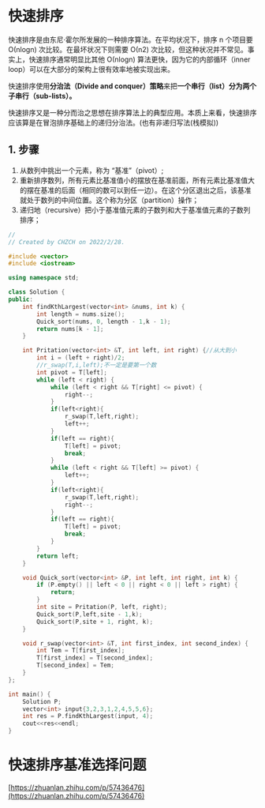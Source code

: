 # 快速排序

快速排序是由东尼·霍尔所发展的一种排序算法。在平均状况下，排序 n 个项目要 Ο(nlogn) 次比较。在最坏状况下则需要 Ο(n2) 次比较，但这种状况并不常见。事实上，快速排序通常明显比其他 Ο(nlogn) 算法更快，因为它的内部循环（inner loop）可以在大部分的架构上很有效率地被实现出来。

快速排序使用**分治法（Divide and conquer）策略**来把**一个串行（list）分为两个子串行（sub-lists）。**

快速排序又是一种分而治之思想在排序算法上的典型应用。本质上来看，快速排序应该算是在冒泡排序基础上的递归分治法。(也有非递归写法(栈模拟))

## **1. 步骤**

1. 从数列中挑出一个元素，称为 “基准”（pivot）;
2. 重新排序数列，所有元素比基准值小的摆放在基准前面，所有元素比基准值大的摆在基准的后面（相同的数可以到任一边）。在这个分区退出之后，该基准就处于数列的中间位置。这个称为分区（partition）操作；
3. 递归地（recursive）把小于基准值元素的子数列和大于基准值元素的子数列排序；

```cpp
//
// Created by CHZCH on 2022/2/28.

#include <vector>
#include <iostream>

using namespace std;

class Solution {
public:
    int findKthLargest(vector<int> &nums, int k) {
        int length = nums.size();
        Quick_sort(nums, 0, length - 1,k - 1);
        return nums[k - 1];
    }

    int Pritation(vector<int> &T, int left, int right) {//从大到小
        int i = (left + right)/2;
        //r_swap(T,i,left);不一定是要第一个数
        int pivot = T[left];
        while (left < right) {
            while (left < right && T[right] <= pivot) {
                right--;
            }
            if(left<right){
                r_swap(T,left,right);
                left++;
            }
            if(left == right){
                T[left] = pivot;
                break;
            }
            while (left < right && T[left] >= pivot) {
                left++;
            }
            if(left<right){
                r_swap(T,left,right);
                right--;
            }
            if(left == right){
                T[left] = pivot;
                break;
            }
        }
        return left;
    }

    void Quick_sort(vector<int> &P, int left, int right, int k) {
        if (P.empty() || left < 0 || right < 0 || left > right) {
            return;
        }
        int site = Pritation(P, left, right);
        Quick_sort(P,left,site - 1,k);
        Quick_sort(P,site + 1, right, k);
    }

    void r_swap(vector<int> &T, int first_index, int second_index) {
        int Tem = T[first_index];
        T[first_index] = T[second_index];
        T[second_index] = Tem;
    }
};

int main() {
    Solution P;
    vector<int> input{3,2,3,1,2,4,5,5,6};
    int res = P.findKthLargest(input, 4);
    cout<<res<<endl;
}
```

# 快速排序基准选择问题

[https://zhuanlan.zhihu.com/p/57436476](https://zhuanlan.zhihu.com/p/57436476)